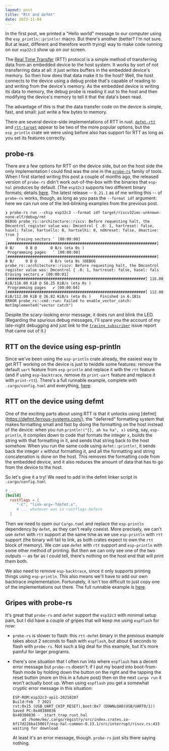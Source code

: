 ```yaml
---
layout: post
title: "Rtt and defmt"
date: 2023-11-04
---
```


In the first post, we printed a "Hello world" message to our computer using the `esp_println::println!`
macro. But there's another (better? I'm not sure. But at least, different and therefore worth trying) way
to make code running on our `esp32c3` show up on our screen.

The [Real Time Transfer](https://wiki.segger.com/RTT) (RTT) protocol is a simple method of transferring
data from an embedded device to the host system. It works by sort of not transferring data at all: it just
writes buffers in the embedded device's memory. So then how does that data make it to the host? Well, the
host connects to the device using a debug probe that's capable of reading to and writing from the device's
memory. As the embedded device is writing its data to memory, the debug probe is reading it out to the host
and then modifying the device's memory to tell it that the data's been read.

The advantage of this is that the data transfer code on the device is simple, fast, and small: just write
a few bytes to memory.

There are several device-side implementations of RTT in rust. [`defmt-rtt`](https://crates.io/crates/defmt-rtt)
and [`rtt-target`](https://crates.io/crates/rtt-target) appear to be two of the more popular options, but
the `esp_println` crate we were using before also has support for RTT as long as you set its features correctly.

## probe-rs

There are a few options for RTT on the device side, but on the host side the only implementation
I could find was the one in the [`probe-rs`](https://probe.rs/) family of tools.
When I first started writing this post a couple of months ago, the released version of `probe-rs` didn't
work out-of-the-box with the binaries that `esp-hal` produces by default. (The `esp32c3` supports two
different binary formats; details [here](https://docs.espressif.com/projects/esptool/en/latest/esp32c3/advanced-topics/firmware-image-format.html).
The latest release -- `0.21.1` as of me writing this -- of `probe-rs` works, though, as long as you pass
the `--format idf` argument: here we can run one of the led-blinking examples from the previous post.
```
❯ probe-rs run --chip esp32c3 --format idf target/riscv32imc-unknown-none-elf/debug/rmt
DEBUG probe_rs::architecture::riscv: Before requesting halt, the Dmcontrol register value was: Dmcontrol { .0: 1, hartreset: false, hasel: false, hartsello: 0, hartselhi: 0, ndmreset: false, dmactive: true }
     Erasing sectors ⠁ [00:00:00] [##################################################################]      0 B/     0 B @      0 B/s (eta 0s )
 Programming pages   ⠁ [00:00:00] [##################################################################]      0 B/     0 B @      0 B/s (eta 0s )DEBUG probe_rs::architecture::riscv: Before requesting halt, the Dmcontrol register value was: Dmcontrol { .0: 1, hartreset: false, hasel: fals     Erasing sectors ✔ [00:00:01] [#############################################################] 116.00 KiB/116.00 KiB @ 58.25 KiB/s (eta 0s )
 Programming pages   ✔ [00:00:04] [#############################################################] 112.00 KiB/112.00 KiB @ 26.82 KiB/s (eta 0s )    Finished in 6.181s
ERROR probe_rs::cmd::run: Failed to enable_vector_catch: NotImplemented("vector catch")
```
Despite the scary-looking error message, it does run and blink the LED.
(Regarding the spurious debug messages, I'll spare you the account of my late-night debugging and
just link to the [`tracing_subscriber`](https://github.com/tokio-rs/tracing/issues/2704) issue report that came out of it.)

## RTT on the device using esp-println

Since we've been using the `esp-println` crate already, the easiest way to get RTT working on the device is just to twiddle
some features: remove the default `uart` feature from `esp-println` and replace it with the `rtt` feature (and if using
`esp-backtrace`, remove its `print-uart` feature and replace it with `print-rtt`). There's a full runnable example, complete
with `.cargo/config.toml` and everything, [here](https://github.com/jneem/esp-examples/tree/main/rtt-esp-println).

## RTT on the device using defmt

One of the exciting parts about using RTT is that it unlocks using [defmt]
(https://defmt.ferrous-systems.com/), the "deferred" formatting system that
makes formatting small and fast by doing the formatting on the host instead of
the device: when you run `println!("{}, ah ha ha", x)` using, say, `esp-println`,
it compiles down to code that formats the integer `x`, builds the string with that
formatting in it, and sends that string back to the host somehow. When you run
the same code using `defmt::println!`, it sends back the integer `x` without formatting
it, and all the formatting and string concatenation is done on the host.
This removes the formatting code from the embedded device, and it also reduces the
amount of data that has to go from the device to the host.


So let's give it a try! We need to add in the defmt linker script in `.cargo/config.toml`
```toml
# ...
[build]
  rustflags = [
     "-C", "link-arg=-Tdefmt.x",
     # ... whatever was in rustflags before
  ]
```

Then we need to open our `Cargo.toml` and replace the `esp-println` dependency by `defmt`, as they can't really coexist. More precisely,
we can't use `defmt` with `rtt` support at the same time as we use `esp-println` with `rtt` support
(the binary will fail to link, as both crates expect to own the `rtt` block of memory).
We *can* use `defmt` with `rtt` support and `esp-println` with some other method of printing. But then
we can only see one of the two outputs -- as far as I could tell, there's nothing on the host end
that will print them both.

We also need to remove `esp-backtrace`, since it only supports printing things using `esp-println`.
This also means we'll have to add our own backtrace implementation. Fortunately, it isn't too
difficult to just copy one of the implementations out there. The full runnable example is
[here](https://github.com/jneem/esp-examples/tree/main/rtt-defmt).

## Gripes with probe-rs

It's great that `probe-rs` and `defmt` support the `esp32c3` with minimal setup pain, but I did have
a couple of gripes that will keep me using `espflash` for now:

- `probe-rs` is slower to flash: this `rtt-defmt` binary in the previous example takes about 2 seconds to
     flash with `espflash`, but about 6 seconds to flash with `probe-rs`. Not such a big deal for this example,
     but it's more painful for larger programs.
- there's one situation that I often run into where `espflash` has a decent error message but `probe-rs` doesn't:
     if I put my board into boot-from-flash mode by holding down the button on the right and the tapping the reset button
     (more on this in a future post) then on the next `cargo run` it won't actually boot up.
     When using `espflash` you get a somewhat cryptic error message in this situation:

     ```
     ESP-ROM:esp32c3-api1-20210207
     Build:Feb  7 2021
     rst:0x15 (USB_UART_CHIP_RESET),boot:0x7 (DOWNLOAD(USB/UART0/1))
     Saved PC:0x40380836
     0x40380836 - _start_trap_rust_hal
         at /home/me/.cargo/registry/src/index.crates.io-6f17d22bba15001f/esp-hal-common-0.13.1/src/interrupt/riscv.rs:433
     waiting for download
     ```

     At least it's an error message, though. `probe-rs` just sits there saying nothing.
